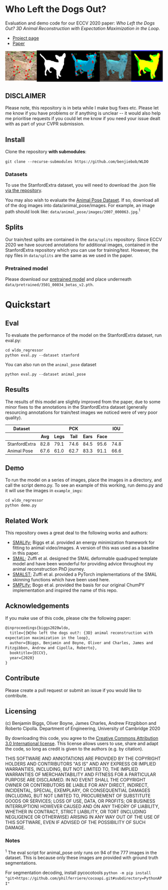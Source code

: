 # Who Left the Dogs Out?

Evaluation and demo code for our ECCV 2020 paper: *Who Left the Dogs Out? 3D Animal Reconstruction with Expectation Maximization in the Loop*.

- [Project page](https://sites.google.com/view/wldo/home)
- [Paper](https://arxiv.org/abs/2007.11110)

![](docs/banner.jpg)

## DISCLAIMER

Please note, this repository is in beta while I make bug fixes etc. Please let me know if you have problems or if anything is unclear -- it would also help me prioritise requests if you could let me know if you need your issue dealt with as part of your CVPR submission.

## Install

Clone the repository **with submodules**:

`git clone --recurse-submodules https://github.com/benjiebob/WLDO`

### Datasets

To use the StanfordExtra dataset, you will need to download the .json file [via the repository](https://github.com/benjiebob/StanfordExtra).

You may also wish to evaluate the [Animal Pose Dataset](https://sites.google.com/view/animal-pose/). If so, download 
all of the dog images into data/animal_pose/images. For example, an image path should look like: `data/animal_pose/images/2007_000063.jpg`.<sup>1</sup>

## Splits

Our train/test splits are contained in the `data/splits` repository. Since ECCV 2020 we have sourced annotations for additional images, contained in the StanfordExtra repository which you can use for training/test. However, the npy files in `data/splits` are the same as we used in the paper.

### Pretrained model

Please download our [pretrained model](https://drive.google.com/file/d/1n-aZk5x9cvrwB8QR6SeeZnI-rHrro_YP/view?usp=sharing) and place underneath `data/pretrained/3501_00034_betas_v2.pth`.

# Quickstart

## Eval

To evaluate the performance of the model on the StanfordExtra dataset, run eval.py:

```
cd wldo_regressor
python eval.py --dataset stanford
```

You can also run on the `animal_pose` dataset

```
python eval.py --dataset animal_pose
```

## Results

The results of this model are slightly improved from the paper, due to some minor fixes to the annotations in the StanfordExtra dataset (generally resourcing annotations for train/test images we noticed were of very poor quality).

<table>
  <thead>
  <tr>
    <th>Dataset</th>
    <th colspan="5">PCK</th>
    <th>IOU</th>
  </tr>
  <tr>
    <th></th>
    <th>Avg</th>
    <th>Legs</th>
    <th>Tail</th>
    <th>Ears</th>
    <th>Face</th>
    <th></th>
  </tr>
  </thead>
  <tbody>
  <tr>
    <td>StanfordExtra</td>
    <td>82.8</td>
    <td>79.1</td>
    <td>74.6</td>
    <td>84.5</td>
    <td>95.6</td>
    <td>74.8</td>
  </tr>
  <tr>
    <td>Animal Pose</td>
    <td>67.6</td>
    <td>61.0</td>
    <td>62.7</td>
    <td>83.3</td>
    <td>91.1</td>
    <td>66.6</td>
  </tr>
  </tbody>
</table>

## Demo

To run the model on a series of images, place the images in a directory, and call the script demo.py.
To see an example of this working, run demo.py and it will use the images in `example_imgs`:

```
cd wldo_regressor
python demo.py
```

## Related Work
This repository owes a great deal to the following works and authors:
- [SMALify](https://github.com/benjiebob/SMALify/); Biggs et al. provided an energy minimization framework for fitting to animal video/images. A version of this was used as a baseline in this paper.
- [SMAL](http://smal.is.tue.mpg.de/); Zuffi et al. designed the SMAL deformable quadruped template model and have been wonderful for providing advice throughout my animal reconstruction PhD journey.
- [SMALST](https://github.com/silviazuffi/smalst); Zuffi et al. provided a PyTorch implementations of the SMAL skinning functions which have been used here.
- [SMPLify](http://smplify.is.tue.mpg.de/); Bogo et al. provided the basis for our original ChumPY implementation and inspired the name of this repo.

## Acknowledgements

If you make use of this code, please cite the following paper:

```
@inproceedings{biggs2020wldo,
  title={{W}ho left the dogs out?: {3D} animal reconstruction with expectation maximization in the loop},
  author={Biggs, Benjamin and Boyne, Oliver and Charles, James and Fitzgibbon, Andrew and Cipolla, Roberto},
  booktitle={ECCV},
  year={2020}
}
```

## Contribute
Please create a pull request or submit an issue if you would like to contribute.

## Licensing
(c) Benjamin Biggs, Oliver Boyne, James Charles, Andrew Fitzgibbon and Roberto Cipolla. Department of Engineering, University of Cambridge 2020

By downloading this code, you agree to the [Creative Commons Attribution 3.0 International license](https://creativecommons.org/licenses/by/3.0/). This license allows users to use, share and adapt the code, so long as credit is given to the authors (e.g. by citation).

THIS SOFTWARE AND ANNOTATIONS ARE PROVIDED BY THE COPYRIGHT HOLDERS AND CONTRIBUTORS "AS IS" AND ANY EXPRESS OR IMPLIED WARRANTIES, INCLUDING, BUT NOT LIMITED TO, THE IMPLIED WARRANTIES OF MERCHANTABILITY AND FITNESS FOR A PARTICULAR PURPOSE ARE DISCLAIMED. IN NO EVENT SHALL THE COPYRIGHT OWNER OR CONTRIBUTORS BE LIABLE FOR ANY DIRECT, INDIRECT, INCIDENTAL, SPECIAL, EXEMPLARY, OR CONSEQUENTIAL DAMAGES (INCLUDING, BUT NOT LIMITED TO, PROCUREMENT OF SUBSTITUTE GOODS OR SERVICES; LOSS OF USE, DATA, OR PROFITS; OR BUSINESS INTERRUPTION) HOWEVER CAUSED AND ON ANY THEORY OF LIABILITY, WHETHER IN CONTRACT, STRICT LIABILITY, OR TORT (INCLUDING NEGLIGENCE OR OTHERWISE) ARISING IN ANY WAY OUT OF THE USE OF THIS SOFTWARE, EVEN IF ADVISED OF THE POSSIBILITY OF SUCH DAMAGE.

### Notes

<sup>1</sup> The eval script for animal_pose only runs on 94 of the 777 images in the dataset. This is because only these images
are provided with ground truth segmentations.

For segmentation decoding, install pycocotools
`python -m pip install "git+https://github.com/philferriere/cocoapi.git#subdirectory=PythonAPI"`
